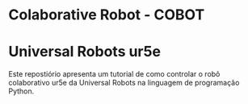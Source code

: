 # Colaborative Robot - COBOT
# Universal Robots ur5e

Este repostiório apresenta um tutorial de como controlar o robô colaborativo ur5e da Universal Robots na linguagem de programação Python. 
